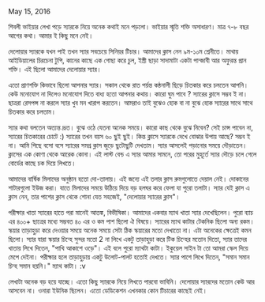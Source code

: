 May 15, 2016

শিবলী ভাইয়ার লেখা পড়ে স্যারকে নিয়ে অনেক কথাই মনে পড়লো। ভাইয়ার স্মৃতি শক্তি অসাধারণ। মাত্র ৭-৮ বছর আগের কথা। আমার ই কিছু মনে নেই।

দেলোয়ার স্যারকে যখন পাই তখন স্যার সবচেয়ে সিনিয়র টিচার। আমাদের ক্লাস নেন ৯ম-১০ম শ্রেনীতে। মাথায় আইডিয়ালের চিরচেনা টুপি, কানের কাছে এক গোছা করে চুল, ইস্ত্রী ছাড়া সাদামাটা একটা পান্জাবী আর অফুরন্ত প্রান শক্তি। এই ছিলো আমাদের দেলোয়ার স্যার।

এতো প্রাণশক্তি কিভাবে ছিলো আপনার স্যার। সকাল থেকে রাত পর্য়ন্ত কন্ঠনালী ছিড়ে চিতকার করে চলতেন আপনি। কেউ মনোযোগ না দিলেও মনোযোগ দিতে বাধ্য হতো আপনার কথায়। কারো ঘুম পাবে ? স্যারের ক্লাসে সম্ভব ই না। ছাত্ররা রেসপন্স না করলে স্যার খুব মন খারাপ করতেন। আমরাও তাই বুঝেও হোক বা না বুঝে হোক স্যারের সাথে সাথে চিতকার করে চলতাম।

স্যার কথা বলতেন অত্যন্ত দ্রূত। বুঝে ওঠে যেতনা অনেক সময়ে। কারো কাছ থেকে বুঝে নিবেন? সেই চান্স পাবেন না, স্যারের চিতকারের চোটে :)
স্যারের তখন বয়স ৬০ ছুই ছুই। কিন্ত ক্লাসে স্যারকে দেখে বোঝার উপায় আছে? সম্ভব ই না। আমি পিছে বসো বসে স্যারের সমগ্র ক্লাস জুড়ে ছুটোছুটি দেখতাম। স্যার আসলেই পড়ানোর সময়ে দৌড়াতেন। ক্লাসের এক কোণা থেকে আরেক কোনা। এই লাস্ট বেন্চ এ স্যার আমার সামনে, তো পরের মুহূর্তে স্যার দৌড়ে চলে গেলে বোর্ডের কাছে চক দিয়ে লিখতে।

আমাদের বার্ষিক মিলাদের অনুষ্ঠান হতো দো-তালায়। এই জন্যে এই তলার ক্লাস রুমগুলোতে দেয়াল নেই। দোকানের শাটারগুলো ইউজ করা। যাতে মিলাদের সময়ে উঠিয়ে দিয়ে বড় হলঘর করে ফেলা যা পুরো তলাটা। স্যার যেই ক্লাস এ ক্লাস নেন, তার পাশের ক্লাস থেকে শোনা যেত সহজেই, "দেলোয়ার স্যারের ক্লাস"।

পরীক্ষার খাতা স্যারের হাতে পরা মানেই আতঙ্ক, বিভীষিকা। আমাদের একবার ম্যাথ খাতা স্যার দেখেছিলেন। পুরো ব্যাচ এর ৪০০+ ছাত্রের মধ্যে সম্ভবত ৪০ এর ও কম পাশ ছিলো ঐ বিষয়ে। স্যারের ম্যাথ কাটার টেকনিক ছিলো অন্য রকম।
স্কয়ার তাড়াহুড়া করে দেওয়ার সময়ে অনেক সময়ে সেটা ঠিক স্কয়ারের মতো দেখাতো না। এটা অনেকের ক্ষেত্রেই কমন ছিলো। স্যার যারা স্কয়ার চিন্হে সুন্দর মতো 2 না লিখে একটু তাড়াহুড়া করে টিক চিন্হের মতোন দিতো, স্যার তাদের খাতায় লিখে দিতেন, "পাখি আকাশে ওড়ে"। এই বলে পুরো ম্যাথটা কাটা।
ইকুয়েল সাইন টা তো আমরা স্কেল দিয়ে মেপে দেইনা। পরীক্ষার হলে তাড়াহুড়ায় একটু উলোট-পালট হতোই দেখতে। স্যার পাশে লিখে দিতেন, "সমান সমান চিন্হ সমান হয়নি।" ম্যাথ কাটা। :v

লেখাটা অনেক বড় হয়ে যাচ্ছে। এতো কিছু স্যারকে নিয়ে লিখতে পারবো ভাবিনি।
দেলোয়ার স্যারদের মতোন কেউ আর আসবেন না। ওনারা ইউনিক ছিলেন। এতো ডেডিকেশন এখনকার কোন টিচারের কাছেই নেই।